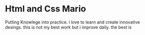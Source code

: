 # Html and Css Mario
 Putting Knowlege into practice. i love to learn and create innovative desings. 
this is not my best work but i improve daily. the best is 

